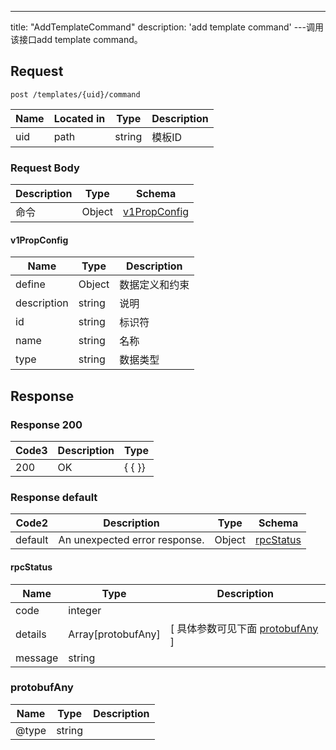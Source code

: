 ---
title: "AddTemplateCommand"
description: 'add template command'
---调用该接口add template command。



## Request


```
post /templates/{uid}/command
```

| Name | Located in | Type | Description | 
| ---- | ---------- | ----------- | ----------- | 
| uid | path | string | 模板ID |  

### Request Body 
| Description | Type | Schema |
| ----------- | ------ | ------ |
| 命令 | Object | [v1PropConfig](#v1PropConfig) |

#### v1PropConfig

| Name | Type | Description | 
| ---- | ---- | ----------- |    
| define | Object | 数据定义和约束   |      
| description | string | 说明 |      
| id | string | 标识符 |      
| name | string | 名称 |      
| type | string | 数据类型 |   



## Response

### Response  200
| Code3 | Description | Type | 
| ---- | ----------- | ------ | 
| 200 | OK | {   { }} |

### Response  default 
| Code2 | Description | Type | Schema |
| ---- | ----------- | ------ | ------ |
| default | An unexpected error response. | Object | [rpcStatus](#rpcStatus) |

#### rpcStatus

| Name | Type | Description | 
| ---- | ---- | ----------- |     
| code | integer |  |          
| details | Array[protobufAny] |  [ 具体参数可见下面 [protobufAny](#protobufAny) ] |       
| message | string |  |   

### protobufAny
| Name | Type | Description | 
| ---- | ---- | ----------- |     
| @type | string |  |   



